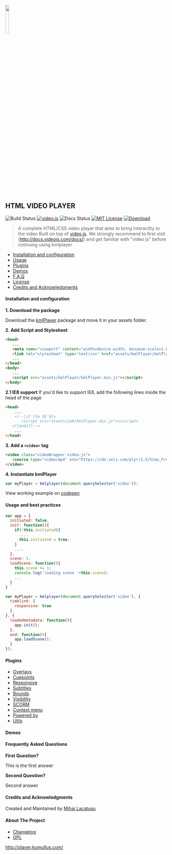 <img src="http://player.kumullus.com/assets/logo.svg" width="15%">

## HTML VIDEO PLAYER

![Build Status][version-image]
[![video.js][videojs-image]][videojs-url]
![Docs Status][docs-image]
[![MIT License][license-image]][license-url]
[![Download][download-image]][download-url]

> A complete HTML/CSS video player that aims to bring interactity to the video 
> Built on top of [video.js](https://github.com/videojs/video.js).
> We strongly recommend to first visit (http://docs.videojs.com/docs/) and get familiar with "video js" before cotinuing using kmlplayer

- [Installation and configuration](#installation-and-configuration)
- [Usage](#usage-and-best-practices)
- [Plugins](#plugins)
- [Demos](#demos)
- [F.A.Q](#frequently-asked-questions)
- [License](#license)
- [Credits and Acknowledgments](#credits-and-acknowledgments)

#### Installation and configuration

__1. Download the package__

Download the [kmlPlayer][download-url] package and move it in your assets folder.

__2. Add Script and Stylesheet__
``` html
<head>
   ...
   <meta name="viewport" content="width=device-width, minimum-scale=1.0, initial-scale=1, maximum-scale=1"/>
   <link rel="stylesheet" type="text/css" href="assets/kmlPlayer/kmlPlayer.min.css">
   ...
</head>
<body>
   ...
   <script src="assets/kmlPlayer/kmlPlayer.min.js"></script>
</body>
```

__2.1 IE8 support__
If you'd like to support IE8, add the following lines inside the head of the page
``` html
<head>
	...
	<!--[if lte IE 9]>
       <script src="assets/ie8/kmlPlayer.min.js"></script>
   <![endif]-->
	...
</head>
```

__3. Add a `<video>` tag__
``` html
<video class="videoWrapper video-js">
   <source type="video/mp4" src="https://cdn.selz.com/plyr/1.5/View_From_A_Blue_Moon_Trailer-HD.mp4"></source>
</video>
```

__4. Instantiate kmlPlayer__
``` javascript
var myPlayer = kmlplayer(document.querySelector('video'));
```

View working example on [codepen](http://codepen.io/lmihaidaniel/pen/WwmBrB)

#### Usage and best practices

``` javascript
var app = {
  initiated: false,
  init: function(){
    if(!this.initiated){
      ....
      this.initiated = true;  
    }
    ....
  },
  scene: 1,
  loadScene: function(){
    this.scene += 1;
    console.log('loading scene '+this.scene);
    ...
  }
}

var myPlayer = kmlplayer(document.querySelector('video'), {
  timeline: {
    responsive: true
  }
}, {
  loadedmetadata: function(){
    app.init();
  },
  end: function(){
    app.loadScene();
  }
});


```

#### Plugins

- [Overlays](#overlay)
- [Cuepoints](#cuepoint)
- [Responsive](#responsive)
- [Subtitles](#subtitles)
- [Bounds](#bounds)
- [Visibility](#visibility)
- [SCORM](#scorm)
- [Context menu](#contextmenu)
- [Powered by](#poweredBy)
- [Utils](#utils)


#### Demos

#### Frequently Asked Questions

__First Question?__

This is the first answer

__Second Question?__

Second answer


#### Credits and Acknowledgments

Created and Maintained by [Mihai Lacatusu](https://github.com/lmihaidaniel)


#### About The Project

* [Changelog](../../blob/master/CHANGELOG.md)
* [GPL](http://opensource.org/licenses/GPL-3.0)


http://player.kumullus.com/

[version-image]:https://img.shields.io/badge/version-1.0.0-green.svg?style=flat-square
[videojs-image]:https://img.shields.io/badge/video.js-5.10.2-green.svg?style=flat-square
[videojs-url]:https://github.com/videojs/video.js
[docs-image]:https://img.shields.io/badge/docs-5%25-orange.svg?style=flat-square
[license-image]:https://img.shields.io/badge/license-GPL-blue.svg?style=flat-square
[license-url]:LICENSE
[download-image]:https://img.shields.io/badge/download-1.0.0-yellowgreen.svg?style=flat-square
[download-url]:https://github.com/lmihaidaniel/kmlplayer/archive/master.zip
